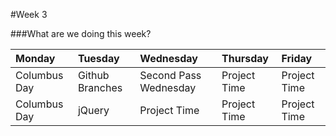 #Week 3

###What are we doing this week?

|Monday           | Tuesday         |Wednesday        |Thursday         |  Friday
|:-----           |:-----           |:-----           |:-----           |:-----
|Columbus Day|Github Branches| Second Pass Wednesday|Project Time|Project Time
|Columbus Day|jQuery|Project Time|Project Time|Project Time
